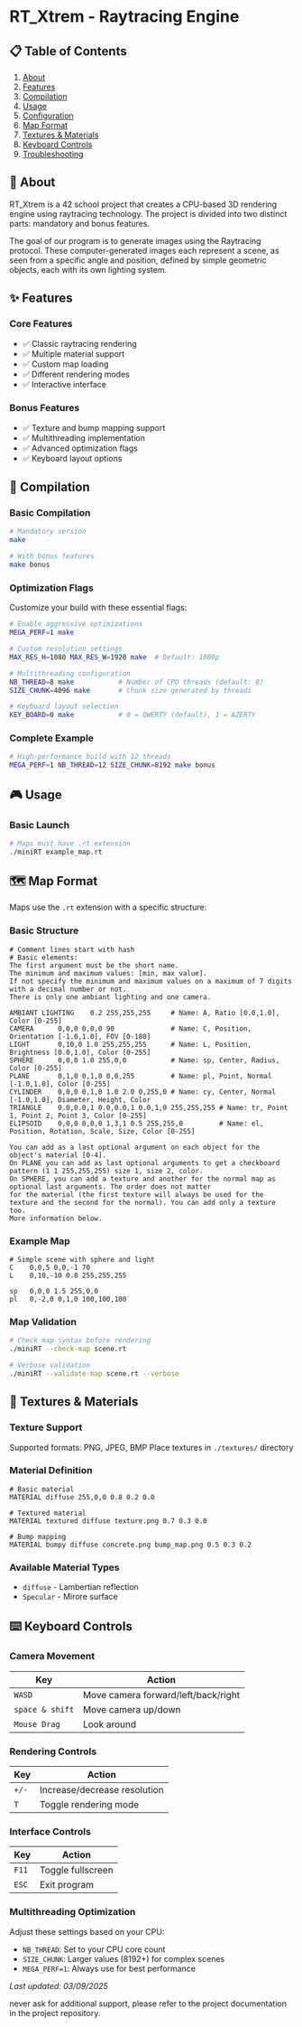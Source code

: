 # RT_Xtrem - Raytracing Engine

## 📋 Table of Contents
1. [About](#-about)
2. [Features](#-features)
3. [Compilation](#-compilation)
4. [Usage](#-usage)
5. [Configuration](#-configuration)
6. [Map Format](#-map-format)
7. [Textures & Materials](#-textures--materials)
8. [Keyboard Controls](#-keyboard-controls)
9. [Troubleshooting](#-troubleshooting)

## 🚀 About

RT_Xtrem is a 42 school project that creates a CPU-based 3D rendering engine using raytracing technology. The project is divided into two distinct parts: mandatory and bonus features.

The goal of our program is to generate images using the Raytracing protocol. These computer-generated images each represent a scene, as seen from a specific angle and position, defined by simple geometric objects, each with its own lighting system.

## ✨ Features

### Core Features
- ✅ Classic raytracing rendering
- ✅ Multiple material support
- ✅ Custom map loading
- ✅ Different rendering modes
- ✅ Interactive interface

### Bonus Features
- ✅ Texture and bump mapping support
- ✅ Multithreading implementation
- ✅ Advanced optimization flags
- ✅ Keyboard layout options

## 🔧 Compilation

### Basic Compilation
```bash
# Mandatory version
make

# With bonus features
make bonus
```

### Optimization Flags
Customize your build with these essential flags:

```bash
# Enable aggressive optimizations
MEGA_PERF=1 make

# Custom resolution settings
MAX_RES_H=1080 MAX_RES_W=1920 make  # Default: 1080p

# Multithreading configuration
NB_THREAD=8 make           # Number of CPU threads (default: 8)
SIZE_CHUNK=4096 make       # Chunk size generated by threads

# Keyboard layout selection
KEY_BOARD=0 make           # 0 = QWERTY (default), 1 = AZERTY
```

### Complete Example
```bash
# High-performance build with 12 threads
MEGA_PERF=1 NB_THREAD=12 SIZE_CHUNK=8192 make bonus
```

## 🎮 Usage

### Basic Launch
```bash
# Maps must have .rt extension
./miniRT example_map.rt
```
## 🗺️ Map Format

Maps use the `.rt` extension with a specific structure:

### Basic Structure
```
# Comment lines start with hash
# Basic elements:
The first argument must be the short name.
The minimum and maximum values: [min, max value].
If not specify the minimum and maximum values ​​on a maximum of 7 digits with a decimal number or not.
There is only one ambiant lighting and one camera.

AMBIANT LIGHTING    0.2 255,255,255     # Name: A, Ratio [0.0,1.0], Color [0-255]
CAMERA      0,0,0 0,0,0 90              # Name: C, Position, Orientation [-1.0,1.0], FOV [0-180]
LIGHT       0,10,0 1.0 255,255,255      # Name: L, Position, Brightness [0.0,1.0], Color [0-255]
SPHERE      0,0,0 1.0 255,0,0           # Name: sp, Center, Radius, Color [0-255]
PLANE       0,1,0 0,1,0 0,0,255         # Name: pl, Point, Normal [-1.0,1.0], Color [0-255] 
CYLINDER    0,0,0 0,1,0 1.0 2.0 0,255,0 # Name: cy, Center, Normal [-1.0,1.0], Diameter, Height, Color
TRIANGLE    0.0,0.0,1 0.0,0.0,1 0.0,1,0 255,255,255 # Name: tr, Point 1, Point 2, Point 3, Color [0-255]
ELIPSOID    0,0,0 0,0,0 1,3,1 0.5 255,255,0         # Name: el, Position, Rotation, Scale, Size, Color [0-255]

You can add as a last optional argument on each object for the object's material [0-4].
On PLANE you can add as last optional arguments to get a checkboard pattern (1 1 255,255,255) size 1, size 2, color.
On SPHERE, you can add a texture and another for the normal map as optional last arguments. The order does not matter
for the material (the first texture will always be used for the texture and the second for the normal). You can add only a texture too.
More information below.
```

### Example Map
```
# Simple scene with sphere and light
C    0,0,5 0,0,-1 70
L    0,10,-10 0.8 255,255,255

sp   0,0,0 1.5 255,0,0
pl   0,-2,0 0,1,0 100,100,100
```

### Map Validation
```bash
# Check map syntax before rendering
./miniRT --check-map scene.rt

# Verbose validation
./miniRT --validate-map scene.rt --verbose
```

## 🎨 Textures & Materials

### Texture Support
Supported formats: PNG, JPEG, BMP
Place textures in `./textures/` directory

### Material Definition
```
# Basic material
MATERIAL diffuse 255,0,0 0.8 0.2 0.0

# Textured material
MATERIAL textured diffuse texture.png 0.7 0.3 0.0

# Bump mapping
MATERIAL bumpy diffuse concrete.png bump_map.png 0.5 0.3 0.2
```

### Available Material Types
- `diffuse` - Lambertian reflection
- `Specular` - Mirore surface

## ⌨️ Keyboard Controls

### Camera Movement
| Key | Action |
|-----|--------|
| `WASD` | Move camera forward/left/back/right |
| `space & shift` | Move camera up/down |
| `Mouse Drag` | Look around |

### Rendering Controls
| Key | Action |
|-----|--------|
| `+/-` | Increase/decrease resolution |
| `T` | Toggle rendering mode |

### Interface Controls
| Key | Action |
|-----|--------|
| `F11` | Toggle fullscreen |
| `ESC` | Exit program |

### Multithreading Optimization
Adjust these settings based on your CPU:
- `NB_THREAD`: Set to your CPU core count
- `SIZE_CHUNK`: Larger values (8192+) for complex scenes
- `MEGA_PERF=1`: Always use for best performance

*Last updated: 03/09/2025*

never ask for additional support, please refer to the project documentation in the project repository.
